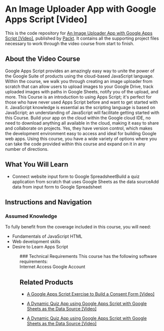 # An Image Uploader App with Google Apps Script [Video]
This is the code repository for [An Image Uploader App with Google Apps Script [Video]]( https://www.packtpub.com/application-development/image-uploader-app-google-apps-script-video?utm_source=github&utm_medium=repository&utm_campaign=9781838552121), published by [Packt](https://www.packtpub.com/?utm_source=github). It contains all the supporting project files necessary to work through the video course from start to finish.
## About the Video Course
Google Apps Script provides an amazingly easy way to unite the power of the Google Suite of products using the cloud-based JavaScript language. Within the course, we walk you through creating an image uploader from scratch that can allow users to upload images to your Google Drive, track uploaded images with paths in Google Sheets, notify you of the upload, and more. 
This Course is an introduction to using Apps Script; it's perfect for those who have never used Apps Script before and want to get started with it. JavaScript knowledge is essential as the scripting language is based on JavaScript; an understanding of JavaScript will facilitate getting started with this Course.
Build your app on the cloud within the Google cloud IDE, no need to download anything all available in the cloud, making it easy to share and collaborate on projects. Yes, they have version control, which makes the development environment easy to access and ideal for building Google web apps.
Using this course, you have a wide variety of options where you can take the code provided within this course and expand on it in any number of directions.

<H2>What You Will Learn</H2>
<DIV class=book-info-will-learn-text>
<UL>
<LI>Connect website input form to Google SpreadsheetBuild a quiz application from scratch that uses Google Sheets as the data sourceAdd data from input form to Google Spreadsheet </LI></UL></DIV>

## Instructions and Navigation
### Assumed Knowledge
To fully benefit from the coverage included in this course, you will need:<br/>
<UL><LI>Fundamentals of JavaScript HTML</LI>
<LI>Web development skills</LI>
<LI>Desire to Learn Apps Script</LI><UL>
### Technical Requirements
This course has the following software requirements:<br/>
Internet Access Google Account


## Related Products
* [A Google Apps Script Exercise to Build a Consent Form [Video]](https://www.packtpub.com/application-development/google-apps-script-exercise-build-consent-form-video?utm_source=github&utm_medium=repository&utm_campaign=9781838825591)

* [A Dynamic Quiz App using Google Apps Script with Google Sheets as the Data Source [Video]](https://www.packtpub.com/application-development/dynamic-quiz-app-using-google-apps-script-google-sheets-data-source-video?utm_source=github&utm_medium=repository&utm_campaign=9781838552121)

* [A Dynamic Quiz App using Google Apps Script with Google Sheets as the Data Source [Video]](https://www.packtpub.com/application-development/dynamic-quiz-app-using-google-apps-script-google-sheets-data-source-video?utm_source=github&utm_medium=repository&utm_campaign=9781838552121)

